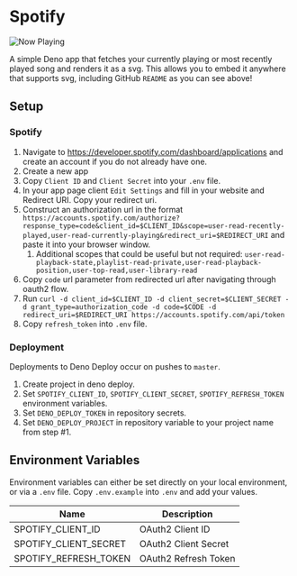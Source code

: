 # Spotify

![Now Playing](https://now-playing-spotify.deno.dev/?v1)

A simple Deno app that fetches your currently playing or most recently played song and renders it as a svg. This allows you to embed it anywhere that supports svg, including GitHub `README` as you can see above!

## Setup

### Spotify

1. Navigate to https://developer.spotify.com/dashboard/applications and create an account if you do not already have one.
2. Create a new app
3. Copy `Client ID` and `Client Secret` into your `.env` file.
4. In your app page client `Edit Settings` and fill in your website and Redirect URI. Copy your redirect uri.
5. Construct an authorization url in the format `https://accounts.spotify.com/authorize?response_type=code&client_id=$CLIENT_ID&scope=user-read-recently-played,user-read-currently-playing&redirect_uri=$REDIRECT_URI` and paste it into your browser window.
   1. Additional scopes that could be useful but not required: `user-read-playback-state,playlist-read-private,user-read-playback-position,user-top-read,user-library-read`
6. Copy `code` url parameter from redirected url after navigating through oauth2 flow.
7. Run `curl -d client_id=$CLIENT_ID -d client_secret=$CLIENT_SECRET -d grant_type=authorization_code -d code=$CODE -d redirect_uri=$REDIRECT_URI https://accounts.spotify.com/api/token`
8. Copy `refresh_token` into `.env` file.

### Deployment

Deployments to Deno Deploy occur on pushes to `master`.

1. Create project in deno deploy.
2. Set `SPOTIFY_CLIENT_ID`, `SPOTIFY_CLIENT_SECRET`, `SPOTIFY_REFRESH_TOKEN` environment variables.
3. Set `DENO_DEPLOY_TOKEN` in repository secrets.
4. Set `DENO_DEPLOY_PROJECT` in repository variable to your project name from step #1.

## Environment Variables

Environment variables can either be set directly on your local environment, or via a `.env` file. Copy `.env.example` into `.env` and add your values.

| Name                  | Description          |
| --------------------- | -------------------- |
| SPOTIFY_CLIENT_ID     | OAuth2 Client ID     |
| SPOTIFY_CLIENT_SECRET | OAuth2 Client Secret |
| SPOTIFY_REFRESH_TOKEN | OAuth2 Refresh Token |

